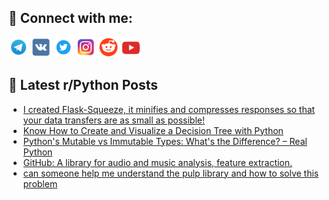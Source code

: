 ## 🔎 Connect with me:
[<img src="https://github.com/bullbesh/bullbesh/blob/main/images/Telegram.png" width="32" height="32" />](https://t.me/bullbesh)
[<img src="https://github.com/bullbesh/bullbesh/blob/main/images/VK.png" width="32" height="32" />](https://vk.com/bullbesh)
[<img src="https://github.com/bullbesh/bullbesh/blob/main/images/Twitter.png" width="32" height="32" />](https://twitter.com/bullbesh1)
[<img src="https://github.com/bullbesh/bullbesh/blob/main/images/Instagram.png" width="32" height="32" />](https://www.instagram.com/bullbesh)
[<img src="https://github.com/bullbesh/bullbesh/blob/main/images/Reddit.png" width="32" height="32" />](https://www.reddit.com/user/bullbesh)
[<img src="https://github.com/bullbesh/bullbesh/blob/main/images/YouTube.png" width="32" height="32" />](https://www.youtube.com/channel/UCtfjRs6uzgq5mfm8S06WTcg)

## 📕 Latest r/Python Posts
<!-- BLOG-POST-LIST:START -->
- [I created Flask-Squeeze, it minifies and compresses responses so that your data transfers are as small as possible!](https://www.reddit.com/r/Python/comments/11ms54x/i_created_flasksqueeze_it_minifies_and_compresses/)
- [Know How to Create and Visualize a Decision Tree with Python](https://www.reddit.com/r/Python/comments/11ms546/know_how_to_create_and_visualize_a_decision_tree/)
- [Python&#39;s Mutable vs Immutable Types: What&#39;s the Difference? – Real Python](https://www.reddit.com/r/Python/comments/11mrhad/pythons_mutable_vs_immutable_types_whats_the/)
- [GitHub: A library for audio and music analysis, feature extraction.](https://www.reddit.com/r/Python/comments/11mqfew/github_a_library_for_audio_and_music_analysis/)
- [can someone help me understand the pulp library and how to solve this problem](https://www.reddit.com/r/Python/comments/11mpbkq/can_someone_help_me_understand_the_pulp_library/)
<!-- BLOG-POST-LIST:END -->
